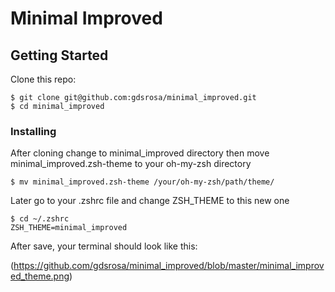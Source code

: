 # Minimal Improved

## Getting Started

Clone this repo:

```
$ git clone git@github.com:gdsrosa/minimal_improved.git 
$ cd minimal_improved
```

### Installing

After cloning change to minimal_improved directory then move minimal_improved.zsh-theme to your oh-my-zsh directory
```
$ mv minimal_improved.zsh-theme /your/oh-my-zsh/path/theme/
```

Later go to your .zshrc file and change ZSH_THEME to this new one

```
$ cd ~/.zshrc
ZSH_THEME=minimal_improved
```
After save, your terminal should look like this:

(https://github.com/gdsrosa/minimal_improved/blob/master/minimal_improved_theme.png)
